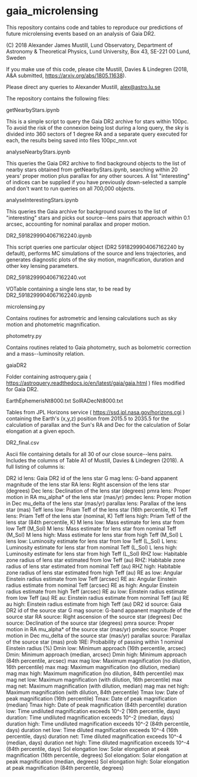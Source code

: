 # gaia_microlensing

This repository contains code and tables to reproduce our predictions of future microlensing events based on an analysis of Gaia DR2. 

(C) 2018 Alexander James Mustill, Lund Observatory, Department of Astronomy & Theoretical Physics, Lund University, Box 43, SE-221 00 Lund, Sweden

If you make use of this code, please cite Mustill, Davies &amp; Lindegren (2018, A&amp;A submitted, https://arxiv.org/abs/1805.11638).

Please direct any queries to Alexander Mustill, alex@astro.lu.se

The repository contains the following files:

getNearbyStars.ipynb

This is a simple script to query the Gaia DR2 archive for stars within 100pc. To avoid the risk of the connexion being lost during a long query, the sky is divided into 360 sectors of 1 degree RA and a separate query executed for each, the results being saved into files 100pc_nnn.vot

analyseNearbyStars.ipynb

This queries the Gaia DR2 archive to find background objects to the list of nearby stars obtained from getNearbyStars.ipynb, searching within 20 years' proper motion plus parallax for any other sources. A list "interesting" of indices can be supplied if you have previously down-selected a sample and don't want to run queries on all 700,000 objects.

analyseInterestingStars.ipynb

This queries the Gaia archive for background sources to the list of "interesting" stars and picks out source--lens pairs that approach within 0.1 arcsec, accounting for nominal parallax and proper motion.

DR2_5918299904067162240.ipynb

This script queries one particular object (DR2 5918299904067162240 by default), performs MC simulations of the source and lens trajectories, and generates diagnostic plots of the sky motion, magnification, duration and other key lensing parameters.

DR2_5918299904067162240.vot

VOTable containing a single lens star, to be read by DR2_5918299904067162240.ipynb

microlensing.py

Contains routines for astrometric and lensing calculations such as sky motion and photometric magnification.

photometry.py

Contains routines related to Gaia photometry, such as bolometric correction and a mass--luminosity relation.

gaiaDR2

Folder containing astroquery.gaia ( https://astroquery.readthedocs.io/en/latest/gaia/gaia.html ) files modified for Gaia DR2.

EarthEphemerisNt8000.txt
SolRADecNt8000.txt

Tables from JPL Horizons service ( https://ssd.jpl.nasa.gov/horizons.cgi ) containing the Earth's (x,y,z) position from 2015.5 to 2035.5 for the calculation of parallax and the Sun's RA and Dec for the calculation of Solar elongation at a given epoch.

DR2_final.csv

Ascii file containing details for all 30 of our close source--lens pairs. Includes the columns of Table A1 of Mustill, Davies & Lindegren (2018). A full listing of columns is: 

DR2 id lens:        Gaia DR2 id of the lens star
G mag lens:         G-band appanent magnitude of the lens star
RA lens:            Right ascension of the lens star (degrees)
Dec lens:           Declination of the lens star (degrees)
pmra lens:          Proper motion in RA mu_alpha* of the lens star (mas/yr)
pmdec lens:         Proper motion in Dec mu_delta of the lens star (mas/yr)
parallax lens:      Parallax of the lens star (mas)
Teff lens low:      Priam Teff of the lens star (16th percentile, K)
Teff lens:          Priam Teff of the lens star (nominal, K)
Teff lens high:     Priam Teff of the lens star (84th percentile, K)
M lens low:         Mass estimate for lens star from low Teff (M_Sol)
M lens:             Mass estimate for lens star from nominal Teff (M_Sol)
M lens high:        Mass estimate for lens star from high Teff (M_Sol)
L lens low:         Luminosity estimate for lens star from low Teff (L_Sol)
L lens:             Luminosity estimate for lens star from nominal Teff (L_Sol)
L lens high:        Luminosity estimate for lens star from high Teff (L_Sol)
RHZ low:            Habitable zone radius of lens star estimated from low Teff (au)
RHZ:                Habitable zone radius of lens star estimated from nominal Teff (au)
RHZ high:           Habitable zone radius of lens star estimated from high Teff (au)
RE as low:          Angular Einstein radius estimate from low Teff (arcsec)
RE as:              Angular Einstein radius estimate from nominal Teff (arcsec)
RE as high:         Angular Einstein radius estimate from high Teff (arcsec)
RE au low:          Einstein radius estimate from low Teff (au)
RE au:              Einstein radius estimate from nominal Teff (au)
RE au high:         Einstein radius estimate from high Teff (au)
DR2 id source:      Gaia DR2 id of the source star
G mag source:       G-band appanent magnitude of the source star
RA source:          Right ascension of the source star (degrees)
Dec source:         Declination of the source star (degrees)
pmra source:        Proper motion in RA mu_alpha* of the source star (mas/yr)
pmdec source:       Proper motion in Dec mu_delta of the source star (mas/yr)
parallax source:    Parallax of the source star (mas)
prob 1RE:           Probability of passing within 1 nominal Einstein radius (%)
Dmin low:           Minimum approach (16th percentile, arcsec)
Dmin:               Minimum approach (median, arcsec)
Dmin high:          Minimum approach (84th percentile, arcsec)
max mag low:        Maximum magnification (no dilution, 16th percentile)
max mag:            Maximum magnification (no dilution, median)
mag max high:       Maximum magnification (no dilution, 84th percentile)
max mag net low:    Maximum magnification (with dilution, 16th percentile)
max mag net:        Maximum magnification (with dilution, median)
mag max net high:   Maximum magnification (with dilution, 84th percentile)
Tmax low:           Date of peak magnification (16th percentile)
Tmax:               Date of peak magnification (median)
Tmax high:          Date of peak magnification (84th percentile)
duration low:       Time undiluted magnification exceeds 10^-2 (16th percentile, days)
duration:           Time undiluted magnification exceeds 10^-2 (median, days)
duration high:      Time undiluted magnification exceeds 10^-2 (84th percentile, days)
duration net low:   Time diluted magnification exceeds 10^-4 (16th percentile, days)
duration net:       Time diluted magnification exceeds 10^-4 (median, days)
duration net high:  Time diluted magnification exceeds 10^-4 (84th percentile, days)
Sol elongation low: Solar elongation at peak magnification (16th percentile, degrees)
Sol elongation:     Solar elongation at peak magnification (median, degrees)
Sol elongation high: Solar elongation at peak magnification (84th percentile, degrees)
